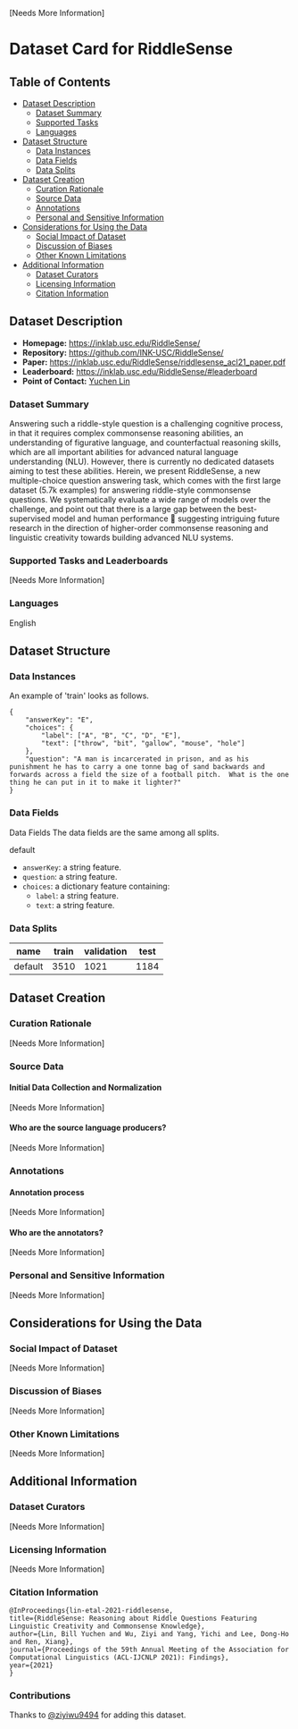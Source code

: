 [Needs More Information]

# Dataset Card for RiddleSense

## Table of Contents
- [Dataset Description](#dataset-description)
  - [Dataset Summary](#dataset-summary)
  - [Supported Tasks](#supported-tasks-and-leaderboards)
  - [Languages](#languages)
- [Dataset Structure](#dataset-structure)
  - [Data Instances](#data-instances)
  - [Data Fields](#data-instances)
  - [Data Splits](#data-instances)
- [Dataset Creation](#dataset-creation)
  - [Curation Rationale](#curation-rationale)
  - [Source Data](#source-data)
  - [Annotations](#annotations)
  - [Personal and Sensitive Information](#personal-and-sensitive-information)
- [Considerations for Using the Data](#considerations-for-using-the-data)
  - [Social Impact of Dataset](#social-impact-of-dataset)
  - [Discussion of Biases](#discussion-of-biases)
  - [Other Known Limitations](#other-known-limitations)
- [Additional Information](#additional-information)
  - [Dataset Curators](#dataset-curators)
  - [Licensing Information](#licensing-information)
  - [Citation Information](#citation-information)

## Dataset Description

- **Homepage:** https://inklab.usc.edu/RiddleSense/
- **Repository:** https://github.com/INK-USC/RiddleSense/
- **Paper:** https://inklab.usc.edu/RiddleSense/riddlesense_acl21_paper.pdf
- **Leaderboard:** https://inklab.usc.edu/RiddleSense/#leaderboard
- **Point of Contact:** [Yuchen Lin](yuchen.lin@usc.edu)

### Dataset Summary

Answering such a riddle-style question is a challenging cognitive process, in that it requires 
complex commonsense reasoning abilities, an understanding of figurative language, and counterfactual reasoning 
skills, which are all important abilities for advanced natural language understanding (NLU). However, 
there is currently no dedicated datasets aiming to test these abilities. Herein, we present RiddleSense, 
a new multiple-choice question answering task, which comes with the first large dataset (5.7k examples) for answering 
riddle-style commonsense questions. We systematically evaluate a wide range of models over the challenge, 
and point out that there is a large gap between the best-supervised model and human performance  suggesting 
intriguing future research in the direction of higher-order commonsense reasoning and linguistic creativity towards 
building advanced NLU systems. 

### Supported Tasks and Leaderboards

[Needs More Information]

### Languages

English

## Dataset Structure

### Data Instances

An example of 'train' looks as follows.
```
{
    "answerKey": "E",
    "choices": {
        "label": ["A", "B", "C", "D", "E"],
        "text": ["throw", "bit", "gallow", "mouse", "hole"]
    },
    "question": "A man is incarcerated in prison, and as his punishment he has to carry a one tonne bag of sand backwards and forwards across a field the size of a football pitch.  What is the one thing he can put in it to make it lighter?"
}
```

### Data Fields

Data Fields
The data fields are the same among all splits.

default
- `answerKey`: a string feature.
- `question`: a string feature.
- `choices`: a dictionary feature containing:
  - `label`: a string feature.
  - `text`: a string feature.

### Data Splits

|name|	train|	validation|	test|
|---|---|---|---|
|default|	3510|	1021|	1184|

## Dataset Creation

### Curation Rationale

[Needs More Information]

### Source Data

#### Initial Data Collection and Normalization

[Needs More Information]

#### Who are the source language producers?

[Needs More Information]

### Annotations

#### Annotation process

[Needs More Information]

#### Who are the annotators?

[Needs More Information]

### Personal and Sensitive Information

[Needs More Information]

## Considerations for Using the Data

### Social Impact of Dataset

[Needs More Information]

### Discussion of Biases

[Needs More Information]

### Other Known Limitations

[Needs More Information]

## Additional Information

### Dataset Curators

[Needs More Information]

### Licensing Information

[Needs More Information]

### Citation Information

```
@InProceedings{lin-etal-2021-riddlesense,
title={RiddleSense: Reasoning about Riddle Questions Featuring Linguistic Creativity and Commonsense Knowledge},
author={Lin, Bill Yuchen and Wu, Ziyi and Yang, Yichi and Lee, Dong-Ho and Ren, Xiang},
journal={Proceedings of the 59th Annual Meeting of the Association for Computational Linguistics (ACL-IJCNLP 2021): Findings},
year={2021}
}
```

### Contributions

Thanks to [@ziyiwu9494](https://github.com/ziyiwu9494) for adding this dataset.
